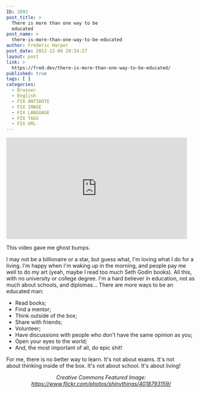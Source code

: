 ```yaml
---
ID: 2893
post_title: >
  There is more than one way to be
  educated
post_name: >
  there-is-more-than-one-way-to-be-educated
author: Frédéric Harper
post_date: 2012-12-08 20:24:27
layout: post
link: >
  https://fred.dev/there-is-more-than-one-way-to-be-educated/
published: true
tags: [ ]
categories:
  - Brainer
  - English
  - FIX ANTIDOTE
  - FIX IMAGE
  - FIX LANGUAGE
  - FIX TAGS
  - FIX URL
---
```

<p style="text-align:center">
  <div class="embed video YouTube">
    <iframe width="480" height="270" src="https://www.youtube.com/embed/y_ZmM7zPLyI?feature=oembed" frameborder="0" allowfullscreen></iframe>
  </div>
</p>

This video gave me ghost bumps.

I may not be a billionaire or a star, but guess what, I'm loving what I do for a living. I'm happy when I'm waking up in the morning, and people pay me well to do my art (yeah, maybe I read too much Seth Godin books). All this, with no university or college degree. I'm a hard believer in education, not as much about schools, and diplomas... There are more ways to be an educated man:

*   Read books;
*   Find a mentor;
*   Think outside of the box;
*   Share with friends;
*   Volunteer;
*   Have discussions with people who don't have the same opinion as you;
*   Open your eyes to the world;
*   And, the most important of all, do epic shit!

For me, there is no better way to learn. It's not about exams. It's not about thinking inside of the box. It's not about school. It's about living!

<p style="text-align:center">
  <em>Creative Commons Featured Image: <a href="https://www.flickr.com/photos/shinythings/4018793159/" target="_blank" rel="noopener noreferrer">https://www.flickr.com/photos/shinythings/4018793159/</a></em>
</p>
